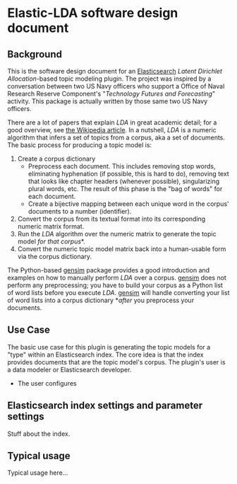 # Elastic-LDA software design document

## Background

This is the software design document for an [Elasticsearch] _Latent Dirichlet Allocation_-based topic modeling plugin. The project was inspired by a conversation between two US Navy officers who support a Office of Naval Research Reserve Component's "_Technology Futures and Forecasting_" activity. This package is actually written by those same two US Navy officers.

There are a lot of papers that explain _LDA_ in great academic detail; for a good overview, see [the Wikipedia article][WikiLDA]. In a nutshell, _LDA_ is a numeric algorithm that infers a set of topics from a corpus, aka a set of documents. The basic process for producing a topic model is:

1. Create a corpus dictionary
    - Preprocess each document. This includes removing stop words, eliminating hyphenation (if possible, this is hard to do), removing text that looks like chapter headers (whenever possible), singularizing plural words, etc. The result of this phase is the "bag of words" for each document.
    - Create a bijective mapping between each unique word in the corpus' documents to a number (identifier).
2. Convert the corpus from its textual format into its corresponding numeric matrix format.
3. Run the _LDA_ algorithm over the numeric matrix to generate the topic model *for that corpus**.
4. Convert the numeric topic model matrix back into a human-usable form via the corpus dictionary.

The Python-based [gensim] package provides a good introduction and examples on how to manually perform _LDA_ over a corpus. [gensim] does not perform any preprocessing; you have to build your corpus as a Python list of word lists before you execute _LDA_. [gensim] will handle converting your list of word lists into a corpus dictionary **after* you preprocess your documents.

## Use Case

The basic use case for this plugin is generating the topic models for a "type" within an Elasticsearch index. The core idea is that the index provides documents that are the topic model's corpus. The plugin's user is a data modeler or Elasticsearch developer.

- The user configures 

## Elasticsearch index settings and parameter settings

Stuff about the index.

## Typical usage

Typical usage here...

[ElasticSearch]: http://www.elasticsearch.org/
[WikiLDA]: https://en.wikipedia.org/wiki/Latent_Dirichlet_allocation
[gensim]: http://radimrehurek.com/gensim/